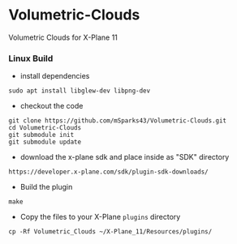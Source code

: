 # Volumetric-Clouds
Volumetric Clouds for X-Plane 11

### Linux Build

* install dependencies
```
sudo apt install libglew-dev libpng-dev
```

* checkout the code
```
git clone https://github.com/mSparks43/Volumetric-Clouds.git
cd Volumetric-Clouds
git submodule init
git submodule update
```

* download the x-plane sdk and place inside as "SDK" directory
```
https://developer.x-plane.com/sdk/plugin-sdk-downloads/
```

* Build the plugin
```
make
```

* Copy the files to your X-Plane `plugins` directory
```
cp -Rf Volumetric_Clouds ~/X-Plane_11/Resources/plugins/
```
